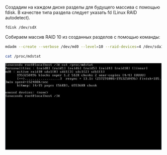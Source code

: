 Создадим на каждом диске разделы для будущего массива c помощью fdisk. В качестве типа раздела следует указать fd (Linux RAID autodetect).

```bash
fdisk /dev/sdX
```

Собираем массив RAID 10 из созданных разделов с помощью команды:

```bash
mdadm --create --verbose /dev/md0 --level=10 --raid-devices=4 /dev/sda1 /dev/sdb1 /dev/sdc1 /dev/sdd1
```

```bash
cat /proc/mdstat
```

![](images/-6rjs-hsnkbkptvzdwgk7ardejy.png)